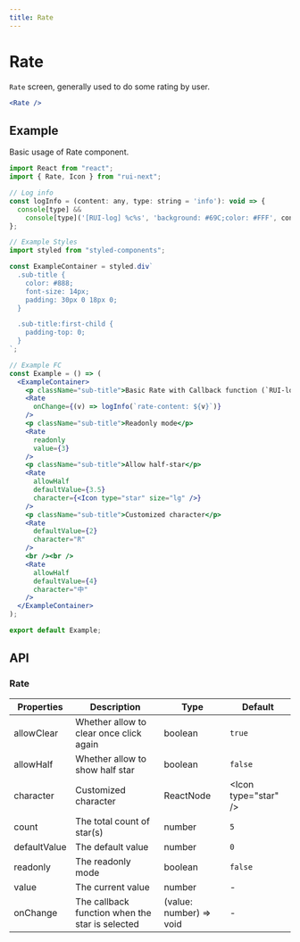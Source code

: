 ```yaml
---
title: Rate
---
```


# Rate

`Rate` screen, generally used to do some rating by user.

```jsx
<Rate />
```

## Example

Basic usage of Rate component.

```jsx live=local
import React from "react";
import { Rate, Icon } from "rui-next";

// Log info
const logInfo = (content: any, type: string = 'info'): void => {
  console[type] &&
    console[type]('[RUI-log] %c%s', 'background: #69C;color: #FFF', content);
};

// Example Styles
import styled from "styled-components";

const ExampleContainer = styled.div`
  .sub-title {
    color: #888;
    font-size: 14px;
    padding: 30px 0 18px 0;
  }

  .sub-title:first-child {
    padding-top: 0;
  }
`;

// Example FC
const Example = () => (
  <ExampleContainer>
    <p className="sub-title">Basic Rate with Callback function (`RUI-log` in Console log)</p>
    <Rate
      onChange={(v) => logInfo(`rate-content: ${v}`)}
    />
    <p className="sub-title">Readonly mode</p>
    <Rate
      readonly
      value={3}
    />
    <p className="sub-title">Allow half-star</p>
    <Rate
      allowHalf
      defaultValue={3.5}
      character={<Icon type="star" size="lg" />}
    />
    <p className="sub-title">Customized character</p>
    <Rate
      defaultValue={2}
      character="R"
    />
    <br /><br />
    <Rate
      allowHalf
      defaultValue={4}
      character="中"
    />
  </ExampleContainer>
);

export default Example;
```

## API

### Rate

Properties | Description | Type | Default
-----------|------------|------|--------
| allowClear   | Whether allow to clear once click again | boolean | `true` |
| allowHalf    | Whether allow to show half star | boolean | `false` |
| character    | Customized character | ReactNode | \<Icon type="star" \/> |
| count        | The total count of star(s) | number | `5` |
| defaultValue | The default value | number | `0` |
| readonly     | The readonly mode | boolean | `false` |
| value        | The current value | number | - |
| onChange     | The callback function when the star is selected | (value: number) => void | - |
